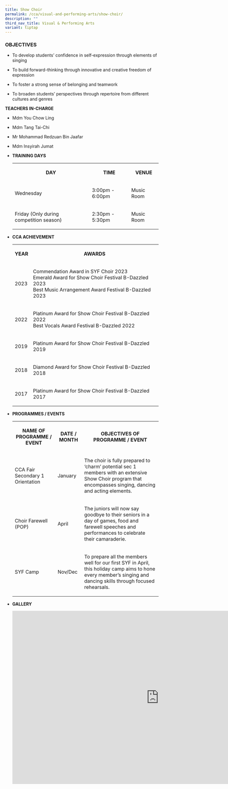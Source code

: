```yaml
---
title: Show Choir
permalink: /cca/visual-and-performing-arts/show-choir/
description: ""
third_nav_title: Visual & Performing Arts
variant: tiptap
---
```

<h3>OBJECTIVES</h3>
<ul data-tight="true" class="tight">
<li>
<p>To develop students’ confidence in self-expression through elements of
singing</p>
</li>
<li>
<p>To build forward-thinking through innovative and creative freedom of expression
&nbsp;</p>
</li>
<li>
<p>To foster a strong sense of belonging and teamwork &nbsp;&nbsp;</p>
</li>
<li>
<p>To broaden students’ perspectives through repertoire from different cultures
and genres&nbsp;</p>
</li>
</ul>
<p><strong>TEACHERS IN-CHARGE</strong>
</p>
<ul data-tight="true" class="tight">
<li>
<p>Mdm You Chow Ling</p>
</li>
<li>
<p>Mdm Tang Tai-Chi</p>
</li>
<li>
<p>Mr Mohammad Redzuan Bin Jaafar</p>
</li>
<li>
<p>Mdm Insyirah Jumat</p>
</li>
</ul>
<p></p>
<ul>
<li>
<p><strong>TRAINING DAYS</strong>
</p>
<p></p>
<table>
<tbody>
<tr>
<th rowspan="1" colspan="1">
<p>DAY</p>
</th>
<th rowspan="1" colspan="1">
<p>TIME</p>
</th>
<th rowspan="1" colspan="1">
<p>VENUE</p>
</th>
</tr>
<tr>
<td rowspan="1" colspan="1">
<p>Wednesday</p>
</td>
<td rowspan="1" colspan="1">
<p>3:00pm - 6:00pm</p>
</td>
<td rowspan="1" colspan="1">
<p>Music Room</p>
</td>
</tr>
<tr>
<td rowspan="1" colspan="1">
<p>Friday (Only during competition season)</p>
</td>
<td rowspan="1" colspan="1">
<p>2:30pm - 5:30pm</p>
</td>
<td rowspan="1" colspan="1">
<p>Music Room</p>
</td>
</tr>
</tbody>
</table>
</li>
<li>
<p><strong>CCA ACHIEVEMENT</strong>
</p>
<p></p>
<table>
<tbody>
<tr>
<th rowspan="1" colspan="1">
<p>YEAR</p>
</th>
<th rowspan="1" colspan="1">
<p>AWARDS</p>
</th>
</tr>
<tr>
<td rowspan="1" colspan="1">
<p>2023</p>
</td>
<td rowspan="1" colspan="1">
<p>Commendation Award in SYF Choir 2023
<br>Emerald Award for Show Choir Festival B-Dazzled 2023
<br>Best Music Arrangement Award Festival B-Dazzled 2023</p>
</td>
</tr>
<tr>
<td rowspan="1" colspan="1">
<p>2022</p>
</td>
<td rowspan="1" colspan="1">
<p>Platinum Award for Show Choir Festival B-Dazzled 2022
<br>Best Vocals Award Festival B-Dazzled 2022</p>
</td>
</tr>
<tr>
<td rowspan="1" colspan="1">
<p>2019</p>
</td>
<td rowspan="1" colspan="1">
<p>Platinum Award for Show Choir Festival B-Dazzled 2019</p>
</td>
</tr>
<tr>
<td rowspan="1" colspan="1">
<p>2018</p>
</td>
<td rowspan="1" colspan="1">
<p>Diamond Award for Show Choir Festival B-Dazzled 2018
<br>
</p>
</td>
</tr>
<tr>
<td rowspan="1" colspan="1">
<p>2017</p>
</td>
<td rowspan="1" colspan="1">
<p>Platinum Award for Show Choir Festival B-Dazzled 2017</p>
</td>
</tr>
</tbody>
</table>
</li>
<li>
<p><strong>PROGRAMMES / EVENTS</strong>
</p>
<p></p>
<table>
<tbody>
<tr>
<th rowspan="1" colspan="1">
<p>NAME OF PROGRAMME / EVENT</p>
</th>
<th rowspan="1" colspan="1">
<p>DATE / MONTH</p>
</th>
<th rowspan="1" colspan="1">
<p>OBJECTIVES OF PROGRAMME / EVENT</p>
</th>
</tr>
<tr>
<td rowspan="1" colspan="1">
<p>CCA Fair
<br>Secondary 1 Orientation
<br>
</p>
</td>
<td rowspan="1" colspan="1">
<p>January</p>
</td>
<td rowspan="1" colspan="1">
<p>The choir is fully prepared to ‘charm’ potential sec 1 members with an
extensive Show Choir program that encompasses singing, dancing and acting
elements.</p>
</td>
</tr>
<tr>
<td rowspan="1" colspan="1">
<p>Choir Farewell (POP)</p>
</td>
<td rowspan="1" colspan="1">
<p>April</p>
</td>
<td rowspan="1" colspan="1">
<p>The juniors will now say goodbye to their seniors in a day of games, food
and farewell speeches and performances to celebrate their camaraderie.</p>
</td>
</tr>
<tr>
<td rowspan="1" colspan="1">
<p>SYF Camp
<br>
</p>
</td>
<td rowspan="1" colspan="1">
<p>Nov/Dec</p>
</td>
<td rowspan="1" colspan="1">
<p>To prepare all the members well for our first SYF in April, this holiday
camp aims to hone every member’s singing and dancing skills through focused
rehearsals.
<br>
</p>
</td>
</tr>
</tbody>
</table>
</li>
<li>
<p><strong>GALLERY</strong>
</p>
<p></p>
<div class="iframe-wrapper">
<iframe height="569" width="960" allowfullscreen="true" frameborder="0" src="https://docs.google.com/presentation/d/e/2PACX-1vQ3fd7_HvvoadQSDJp8ousGWfjjB5Tlcy71nPVzEOHDRxS3fcJsnRYogXTbB98rbVG-mQZvDQAs00FY/embed?start=true&amp;loop=true&amp;delayms=3000"></iframe>
</div>
<p></p>
</li>
</ul>
<p></p>